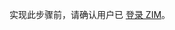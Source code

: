 <div class="mk-warning">

实现此步骤前，请确认用户已 [登录 ZIM](@IM-Quick_Starts/Implementation_of_sending_and_receiving#login)。
</div>
